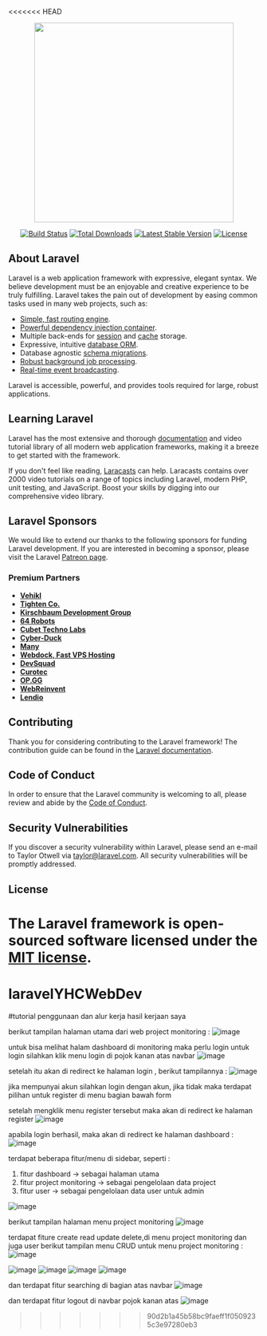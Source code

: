 <<<<<<< HEAD
<p align="center"><a href="https://laravel.com" target="_blank"><img src="https://raw.githubusercontent.com/laravel/art/master/logo-lockup/5%20SVG/2%20CMYK/1%20Full%20Color/laravel-logolockup-cmyk-red.svg" width="400"></a></p>

<p align="center">
<a href="https://travis-ci.org/laravel/framework"><img src="https://travis-ci.org/laravel/framework.svg" alt="Build Status"></a>
<a href="https://packagist.org/packages/laravel/framework"><img src="https://img.shields.io/packagist/dt/laravel/framework" alt="Total Downloads"></a>
<a href="https://packagist.org/packages/laravel/framework"><img src="https://img.shields.io/packagist/v/laravel/framework" alt="Latest Stable Version"></a>
<a href="https://packagist.org/packages/laravel/framework"><img src="https://img.shields.io/packagist/l/laravel/framework" alt="License"></a>
</p>

## About Laravel

Laravel is a web application framework with expressive, elegant syntax. We believe development must be an enjoyable and creative experience to be truly fulfilling. Laravel takes the pain out of development by easing common tasks used in many web projects, such as:

- [Simple, fast routing engine](https://laravel.com/docs/routing).
- [Powerful dependency injection container](https://laravel.com/docs/container).
- Multiple back-ends for [session](https://laravel.com/docs/session) and [cache](https://laravel.com/docs/cache) storage.
- Expressive, intuitive [database ORM](https://laravel.com/docs/eloquent).
- Database agnostic [schema migrations](https://laravel.com/docs/migrations).
- [Robust background job processing](https://laravel.com/docs/queues).
- [Real-time event broadcasting](https://laravel.com/docs/broadcasting).

Laravel is accessible, powerful, and provides tools required for large, robust applications.

## Learning Laravel

Laravel has the most extensive and thorough [documentation](https://laravel.com/docs) and video tutorial library of all modern web application frameworks, making it a breeze to get started with the framework.

If you don't feel like reading, [Laracasts](https://laracasts.com) can help. Laracasts contains over 2000 video tutorials on a range of topics including Laravel, modern PHP, unit testing, and JavaScript. Boost your skills by digging into our comprehensive video library.

## Laravel Sponsors

We would like to extend our thanks to the following sponsors for funding Laravel development. If you are interested in becoming a sponsor, please visit the Laravel [Patreon page](https://patreon.com/taylorotwell).

### Premium Partners

- **[Vehikl](https://vehikl.com/)**
- **[Tighten Co.](https://tighten.co)**
- **[Kirschbaum Development Group](https://kirschbaumdevelopment.com)**
- **[64 Robots](https://64robots.com)**
- **[Cubet Techno Labs](https://cubettech.com)**
- **[Cyber-Duck](https://cyber-duck.co.uk)**
- **[Many](https://www.many.co.uk)**
- **[Webdock, Fast VPS Hosting](https://www.webdock.io/en)**
- **[DevSquad](https://devsquad.com)**
- **[Curotec](https://www.curotec.com/services/technologies/laravel/)**
- **[OP.GG](https://op.gg)**
- **[WebReinvent](https://webreinvent.com/?utm_source=laravel&utm_medium=github&utm_campaign=patreon-sponsors)**
- **[Lendio](https://lendio.com)**

## Contributing

Thank you for considering contributing to the Laravel framework! The contribution guide can be found in the [Laravel documentation](https://laravel.com/docs/contributions).

## Code of Conduct

In order to ensure that the Laravel community is welcoming to all, please review and abide by the [Code of Conduct](https://laravel.com/docs/contributions#code-of-conduct).

## Security Vulnerabilities

If you discover a security vulnerability within Laravel, please send an e-mail to Taylor Otwell via [taylor@laravel.com](mailto:taylor@laravel.com). All security vulnerabilities will be promptly addressed.

## License

The Laravel framework is open-sourced software licensed under the [MIT license](https://opensource.org/licenses/MIT).
=======
# laravelYHCWebDev
#tutorial penggunaan dan alur kerja hasil kerjaan saya

berikut tampilan halaman utama dari web project monitoring :
![image](https://user-images.githubusercontent.com/82717953/212586839-fc62aaa0-6f59-4acc-a0f7-35991f51f4c9.png)

untuk bisa melihat halam dashboard di monitoring maka perlu login
untuk login silahkan klik menu login di pojok kanan atas navbar
![image](https://user-images.githubusercontent.com/82717953/212586946-f9fb189c-7fab-4f64-b9e4-e1bdefb0530e.png)

setelah itu akan di redirect ke halaman login , berikut tampilannya :
![image](https://user-images.githubusercontent.com/82717953/212587044-955bf5fb-cb01-4522-a39f-4a543965a569.png)

jika mempunyai akun silahkan login dengan akun, jika tidak maka terdapat pilihan untuk register di menu bagian bawah form

setelah mengklik menu register tersebut maka akan di redirect ke halaman register
![image](https://user-images.githubusercontent.com/82717953/212587216-bc5baca2-b38b-44b0-bd69-0ddc111e17fc.png)

apabila login berhasil, maka akan di redirect ke halaman dashboard :
![image](https://user-images.githubusercontent.com/82717953/212587326-2e343c2a-2c6e-4548-b002-7a0d347aaeb5.png)

terdapat beberapa fitur/menu di sidebar, seperti :
1. fitur dashboard -> sebagai halaman utama
2. fitur project monitoring -> sebagai pengelolaan data project
3. fitur user -> sebagai pengelolaan data user untuk admin

![image](https://user-images.githubusercontent.com/82717953/212587595-7de7408d-5a60-4299-9bc8-c8a814ff19bf.png)

berikut tampilan halaman menu project monitoring 
![image](https://user-images.githubusercontent.com/82717953/212588401-39240c84-2237-4280-82b5-6c666b9a8bcb.png)

terdapat fiture create read update delete,di menu project monitoring dan juga user
berikut tampilan menu CRUD untuk menu project monitoring :
![image](https://user-images.githubusercontent.com/82717953/212588712-e6a665d1-dbce-437a-88a4-8edf8ce6d4ac.png)

![image](https://user-images.githubusercontent.com/82717953/212588738-224a5993-fb27-4af3-ac99-b10d79d0a1a3.png)
![image](https://user-images.githubusercontent.com/82717953/212588802-ffc71cc4-0eb3-437c-bc69-50eaccce2e20.png)
![image](https://user-images.githubusercontent.com/82717953/212588822-aff1420e-167b-4186-a649-bc3b22a6d881.png)
![image](https://user-images.githubusercontent.com/82717953/212588861-ea56a97c-4f56-4fdb-982d-74361aa78353.png)


dan terdapat fitur searching di bagian atas navbar
![image](https://user-images.githubusercontent.com/82717953/212588581-42eae6b4-5ddd-45d4-94fb-39d185dac95a.png)

dan terdapat fitur logout di navbar pojok kanan atas 
![image](https://user-images.githubusercontent.com/82717953/212590194-28278e73-ec40-4f6a-b19b-a36e7a82ea32.png)



>>>>>>> 90d2b1a45b58bc9faeff1f0509235c3e97280eb3
